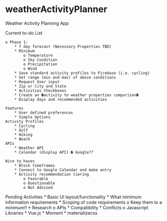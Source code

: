 # weatherActivityPlanner
Weather Activity Planning App

Current to-do List

    o Phase 1:
        * 7 day forecast (Necessary Properties TBD)
        * Minimum
            o Temperature
            o Sky Condition
            o Precipitation
            o Wind
        * Save standard activity profiles to Firebase (i.e. cycling)
        * Set range (min and max) of above conditions
        * Request User input
        * Zip or City and State
        * Activities Checkboxes
        * Create an �activity to weather properties comparison�
        * Display days and recommended activities

    Features
        * User defined preferences
        * Simple Options
    Activity Profiles
        * Cycling
        * Golf
        * Hiking
        * Beach
    APIs
        * Weather API
        * Calendar (display API) � Google??

    Nice to haves
        * Block timeframes
        * Connect to Google Calendar and make entry
        * Activity recommendation tiering
            o Favorable
            o Questionable
            o Not Advised


Pending Activities
    * Basic UI layout/functionality
    * What minimum information requirements
    * Scoping of code requirements
        o Keep them to a minimum!!
    * Research
        o APIs
            * Compatibility
            * Conflicts
        o Javascript Libraries
            * Vue.js
            * Moment
            * materializecss